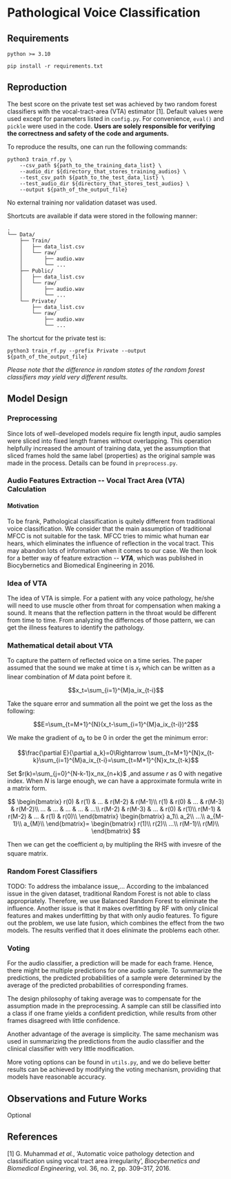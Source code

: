 # Pathological Voice Classification

## Requirements

```shell
python >= 3.10

pip install -r requirements.txt
```

## Reproduction

The best score on the private test set was achieved by two random forest classifiers with the vocal-tract-area (VTA) estimator [1]. Default values were used except for parameters listed in `config.py`. For convenience, `eval()` and `pickle` were used in the code. **Users are solely responsible for verifying the correctness and safety of the code and arguments.**

To reproduce the results, one can run the following commands:

```shell
python3 train_rf.py \
    --csv_path ${path_to_the_training_data_list} \
    --audio_dir ${directory_that_stores_training_audios} \
    --test_csv_path ${path_to_the_test_data_list} \
    --test_audio_dir ${directory_that_stores_test_audios} \
    --output ${path_of_the_output_file}
```

No external training nor validation dataset was used.

Shortcuts are available if data were stored in the following manner:

```shell
.
└── Data/
    ├── Train/
    │   ├── data_list.csv
    │   └── raw/
    │       ├── audio.wav
    │       └── ...
    ├── Public/
    │   ├── data_list.csv
    │   └── raw/
    │       ├── audio.wav
    │       └── ...
    └── Private/
        ├── data_list.csv
        └── raw/
            ├── audio.wav
            └── ...
```

The shortcut for the private test is:

```shell
python3 train_rf.py --prefix Private --output ${path_of_the_output_file}
```

*Please note that the difference in random states of the random forest classifiers may yield very different results.*

## Model Design

### Preprocessing

Since lots of well-developed models require fix length input, audio samples were sliced into fixed length frames without overlapping. This operation helpfully increased the amount of training data, yet the assumption that sliced frames hold the same label (properties) as the original sample was made in the process. Details can be found in `preprocess.py`.

### Audio Features Extraction -- Vocal Tract Area (VTA) Calculation

#### Motivation
To be frank, Pathological classification is quitely different from traditional voice classification. We consider that the main assumption of traditional MFCC is not suitable for the task. MFCC tries to mimic what human ear hears, which eliminates the influence of reflection in the vocal tract. This may abandon lots of information when it comes to our case. We then look for a better way of feature extraction -- ***VTA***, which was published in Biocybernetics and Biomedical Engineering in 2016.

### Idea of VTA

The idea of VTA is simple. For a patient with any voice pathology, he/she will need to use muscle other from throat for compensation  when making a sound. It means that the reflection pattern in the throat would be different from time to time. From analyzing the differnces of those pattern, we can get the illness features to identify the pathology.

### Mathematical detail about VTA

To capture the pattern of reflected voice on a time series. The paper assumed that the sound we make at time t is $x_t$ which can be written as a linear combination of $M$ data point before it.

$$x_t=\sum_{i=1}^{M}a_ix_{t-i}$$

Take the square error and summation all the point we get the loss as the following:

$$E=\sum_{t=M+1}^{N}(x_t-\sum_{i=1}^{M}a_ix_{t-i})^2$$

We make the gradient of $a_k$ to be $0$ in order the get the minimum error:

$$\frac{\partial E}{\partial a_k}=0\Rightarrow \sum_{t=M+1}^{N}x_{t-k}\sum_{i=1}^{M}a_ix_{t-i}=\sum_{t=M+1}^{N}x_tx_{t-k}$$

Set $r(k)=\sum_{j=0}^{N-k-1}x_nx_{n+k}$ ,and assume $r$ as $0$ with negative index. When $N$ is large enough, we can have a approximate formula write in a matrix form.

$$
\begin{bmatrix}
r(0) & r(1) & ... & r(M-2) & r(M-1)\\
r(1) & r(0) & ... & r(M-3) & r(M-2)\\
... & ... & ... & ... & ...\\
r(M-2) & r(M-3) & ... & r(0) & r(1)\\
r(M-1) & r(M-2) & ... & r(1) & r(0)\\
\end{bmatrix}
\begin{bmatrix}
a_1\\
a_2\\
...\\
a_{M-1}\\
a_{M}\\
\end{bmatrix}=
\begin{bmatrix}
r(1)\\
r(2)\\
...\\
r(M-1)\\
r(M)\\
\end{bmatrix}
$$

Then we can get the coefficient $a_i$ by multipling the RHS with invesre of the square matrix.

### Random Forest Classifiers

TODO: To address the imbalance issue,...
According to the imbalanced issue in the given dataset, traditional Random Forest is not able to class appropriately. Therefore, we use Balanced Random Forest to eliminate the influence.
Another issue is that it makes overfitting by RF with only clinical features and makes underfitting by that with only audio features. To figure out the problem, we use late fusion, which combines the effect from the two models. The results verified that it does elinimate the problems each other.

### Voting

For the audio classifier, a prediction will be made for each frame. Hence, there might be multiple predictions for one audio sample. To summarize the predictions, the predicted probabilities of a sample were determined by the average of the predicted probabilities of corresponding frames.

The design philosophy of taking average was to compensate for the assumption made in the preprocessing. A sample can still be classified into a class if one frame yields a confident prediction, while results from other frames disagreed with little confidence.

Another advantage of the average is simplicity. The same mechanism was used in summarizing the predictions from the audio classifier and the clinical classifier with very little modification.

More voting options can be found in `utils.py`, and we do believe better results can be achieved by modifying the voting mechanism, providing that models have reasonable accuracy.

## Observations and Future Works

Optional

## References

[1] G. Muhammad *et al.*, ‘Automatic voice pathology detection and classification using vocal tract area irregularity’, *Biocybernetics and Biomedical Engineering*, vol. 36, no. 2, pp. 309–317, 2016.
